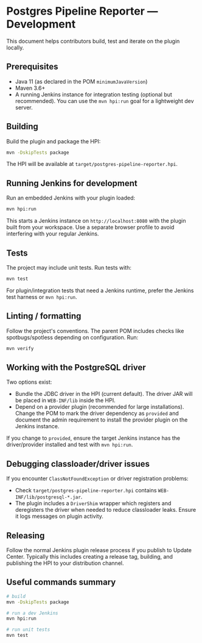 # Postgres Pipeline Reporter — Development

This document helps contributors build, test and iterate on the plugin locally.

## Prerequisites

- Java 11 (as declared in the POM `minimumJavaVersion`)
- Maven 3.6+
- A running Jenkins instance for integration testing (optional but recommended). You can use the `mvn hpi:run` goal for a lightweight dev server.

## Building

Build the plugin and package the HPI:

```bash
mvn -DskipTests package
```

The HPI will be available at `target/postgres-pipeline-reporter.hpi`.

## Running Jenkins for development

Run an embedded Jenkins with your plugin loaded:

```bash
mvn hpi:run
```

This starts a Jenkins instance on `http://localhost:8080` with the plugin built from your workspace. Use a separate browser profile to avoid interfering with your regular Jenkins.

## Tests

The project may include unit tests. Run tests with:

```bash
mvn test
```

For plugin/integration tests that need a Jenkins runtime, prefer the Jenkins test harness or `mvn hpi:run`.

## Linting / formatting

Follow the project's conventions. The parent POM includes checks like spotbugs/spotless depending on configuration. Run:

```bash
mvn verify
```

## Working with the PostgreSQL driver

Two options exist:

- Bundle the JDBC driver in the HPI (current default). The driver JAR will be placed in `WEB-INF/lib` inside the HPI.
- Depend on a provider plugin (recommended for large installations). Change the POM to mark the driver dependency as `provided` and document the admin requirement to install the provider plugin on the Jenkins instance.

If you change to `provided`, ensure the target Jenkins instance has the driver/provider installed and test with `mvn hpi:run`.

## Debugging classloader/driver issues

If you encounter `ClassNotFoundException` or driver registration problems:

- Check `target/postgres-pipeline-reporter.hpi` contains `WEB-INF/lib/postgresql-*.jar`.
- The plugin includes a `DriverShim` wrapper which registers and deregisters the driver when needed to reduce classloader leaks. Ensure it logs messages on plugin activity.

## Releasing

Follow the normal Jenkins plugin release process if you publish to Update Center. Typically this includes creating a release tag, building, and publishing the HPI to your distribution channel.

## Useful commands summary

```bash
# build
mvn -DskipTests package

# run a dev Jenkins
mvn hpi:run

# run unit tests
mvn test
```

